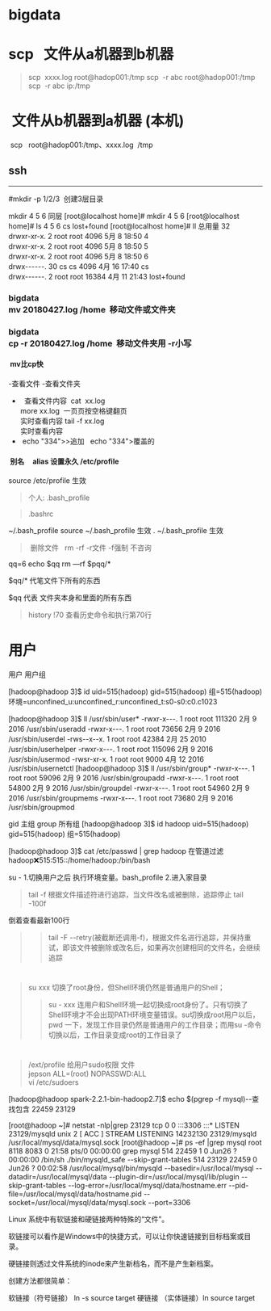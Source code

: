 # bigdata
# scp   文件从a机器到b机器 
> scp  xxxx.log root@hadop001:/tmp
>  scp  -r abc root@hadop001:/tmp </br>  scp  -r abc ip:/tmp
#  文件从b机器到a机器 (本机)
  scp   root@hadop001:/tmp、xxxx.log  /tmp
## ssh 
**************************
#mkdir  -p 1/2/3  创建3层目录

mkdir  4 5  6 同层
[root@localhost home]# mkdir 4 5 6
[root@localhost home]# ls
4  5  6  cs  lost+found
[root@localhost home]# ll
总用量 32
</br>drwxr-xr-x.  2 root root  4096 5月   8 18:50 4
</br>drwxr-xr-x.  2 root root  4096 5月   8 18:50 5
</br>drwxr-xr-x.  2 root root  4096 5月   8 18:50 6
</br>drwx------. 30 cs   cs    4096 4月  16 17:40 cs
</br>drwx------.  2 root root 16384 4月  11 21:43 lost+found



### bigdata</br>mv  20180427.log /home  移动文件或文件夹


### bigdata</br>  cp -r 20180427.log /home  移动文件夹用 -r小写
####  mv比cp快
-查看文件
-查看文件夹
 +   查看文件内容  cat  xx.log </br> more xx.log  一页页按空格键翻页
  </br>  实时查看内容 tail -f xx.log </br> 实时查看内容
 +  echo "334">>追加   echo "334">覆盖的 
 
####  别名     alias 设置永久 /etc/profile  
source /etc/profile  生效


> 个人:  .bash_profile 

>.bashrc


~/.bash_profile
source ~/.bash_profile  生效
. ~/.bash_profile     生效

> 删除文件   rm  -rf  -r文件 
-f强制  不咨询

qq=6
echo  $qq
rm  —rf  $pqq/*

$qq/*   代笔文件下所有的东西

$qq 代表  文件夹本身和里面的所有东西
 
 
>history !70 查看历史命令和执行第70行
#  用户
用户  用户组

[hadoop@hadoop 3]$ id
uid=515(hadoop) gid=515(hadoop) 组=515(hadoop) 环境=unconfined_u:unconfined_r:unconfined_t:s0-s0:c0.c1023

[hadoop@hadoop 3]$ ll /usr/sbin/user*
-rwxr-x---. 1 root root 111320 2月   9 2016 /usr/sbin/useradd
-rwxr-x---. 1 root root  73656 2月   9 2016 /usr/sbin/userdel
-rws--x--x. 1 root root  42384 2月  25 2010 /usr/sbin/userhelper
-rwxr-x---. 1 root root 115096 2月   9 2016 /usr/sbin/usermod
-rwsr-xr-x. 1 root root   9000 4月  12 2016 /usr/sbin/usernetctl
[hadoop@hadoop 3]$ ll /usr/sbin/group*
-rwxr-x---. 1 root root 59096 2月   9 2016 /usr/sbin/groupadd
-rwxr-x---. 1 root root 54800 2月   9 2016 /usr/sbin/groupdel
-rwxr-x---. 1 root root 54960 2月   9 2016 /usr/sbin/groupmems
-rwxr-x---. 1 root root 73680 2月   9 2016 /usr/sbin/groupmod

gid  主组
group  所有组
[hadoop@hadoop 3]$ id hadoop
uid=515(hadoop) gid=515(hadoop) 组=515(hadoop)

[hadoop@hadoop 3]$ cat  /etc/passwd  | grep  hadoop  在管道过滤 
hadoop:x:515:515::/home/hadoop:/bin/bash


su - 1.切换用户之后 执行环境变量。bash_profile   2.进入家目录








> tail  -f   根据文件描述符进行追踪，当文件改名或被删除，追踪停止   tail  -100f  


倒着查看最新100行 
>> tail  -F  --retry(被截断还调用-f)，根据文件名进行追踪，并保持重试，即该文件被删除或改名后，如果再次创建相同的文件名，会继续追踪
#
> su xxx  切换了root身份，但Shell环境仍然是普通用户的Shell；  
>>su -  xxx   连用户和Shell环境一起切换成root身份了。只有切换了Shell环境才不会出现PATH环境变量错误。su切换成root用户以后，pwd
一下，发现工作目录仍然是普通用户的工作目录；而用su -命令切换以后，工作目录变成root的工作目录了

#
> /ext/profile
给用户sudo权限 
文件  
jepson  ALL=(root)  NOPASSWD:ALL  
vi /etc/sudoers




[hadoop@hadoop spark-2.2.1-bin-hadoop2.7]$ echo  $(pgrep  -f  mysql)--查找包含
22459 23129


[root@hadoop ~]# netstat -nlp|grep  23129
tcp        0      0 :::3306                     :::*                        LISTEN      23129/mysqld
unix  2      [ ACC ]     STREAM     LISTENING     14232130 23129/mysqld        /usr/local/mysql/data/mysql.sock
[root@hadoop ~]#  ps  -ef   |grep  mysql
root      8118  8083  0 21:58 pts/0    00:00:00 grep mysql
514      22459     1  0 Jun26 ?        00:00:00 /bin/sh ./bin/mysqld_safe --skip-grant-tables
514      23129 22459  0 Jun26 ?        00:02:58 /usr/local/mysql/bin/mysqld --basedir=/usr/local/mysql --datadir=/usr/local/mysql/data --plugin-dir=/usr/local/mysql/lib/plugin --skip-grant-tables --log-error=/usr/local/mysql/data/hostname.err --pid-file=/usr/local/mysql/data/hostname.pid --socket=/usr/local/mysql/data/mysql.sock --port=3306












Linux 系统中有软链接和硬链接两种特殊的“文件”。

软链接可以看作是Windows中的快捷方式，可以让你快速链接到目标档案或目录。

硬链接则透过文件系统的inode来产生新档名，而不是产生新档案。

创建方法都很简单：

软链接（符号链接） ln -s   source  target 
硬链接 （实体链接）ln       source  target

